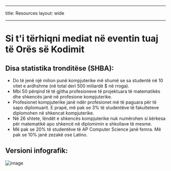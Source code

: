 * * *

title: Resources layout: wide

* * *

# Si t'i tërhiqni mediat në eventin tuaj të Orës së Kodimit

## Disa statistika tronditëse (SHBA):

  * Do të jenë një milion punë kompjuterike më shumë se sa studentë në 10 vitet e ardhshme (në total deri 500 miliardë $ në rroga).
  * Mbi 50 përqind të të gjitha profesioneve të projektuara të matematikës dhe shkencës janë në profesione kompjuterike. 
  * Profesionet kompjuterike janë ndër profesionet më të paguara për të sapo diplomuarit. E prapë, më pak se 3% të studentëve të fakulteteve diplomohen në shkencat kompjuterike.
  * Në 26 shtete, lëndët e shkencës kompjuterike nuk numërohen si kërkesa për matematikë apo shkencë në diplomimin e shkollave të mesme. 
  * Më pak se 20% të studentëve të AP Computer Science janë femra. Më pak se 10% janë zezakë ose Latino.

## Versioni infografik:

![image](http://code.org/images/fit-8000/Code.org_infographic.png)